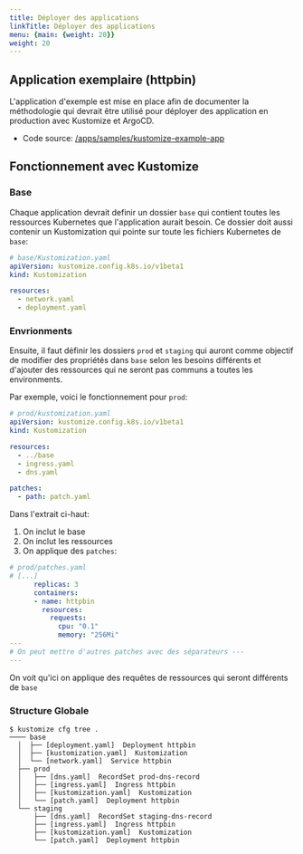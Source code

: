 ```yaml
---
title: Déployer des applications
linkTitle: Déployer des applications
menu: {main: {weight: 20}}
weight: 20
---
```


## Application exemplaire (httpbin)

L'application d'exemple est mise en place afin de documenter la méthodologie qui devrait être utilisé pour déployer des application en production avec Kustomize et ArgoCD.

- Code source: [/apps/samples/kustomize-example-app](https://github.com/ClubCedille/Plateforme-Cedille/tree/master/apps/samples/kustomize-example-app)

## Fonctionnement avec Kustomize

### Base

Chaque application devrait definir un dossier `base` qui contient toutes les ressources Kubernetes que l'application aurait besoin. Ce dossier doit aussi contenir un Kustomization qui pointe sur toute les fichiers Kubernetes de `base`:
```yaml
# base/Kustomization.yaml
apiVersion: kustomize.config.k8s.io/v1beta1
kind: Kustomization

resources:
  - network.yaml
  - deployment.yaml
```

### Envrionments

Ensuite, il faut définir les dossiers `prod` et `staging` qui auront comme objectif de modifier des propriétés dans `base` selon les besoins différents et d'ajouter des ressources qui ne seront pas communs a toutes les environments.

Par exemple, voici le fonctionnement pour `prod`:
```yaml
# prod/kustomization.yaml
apiVersion: kustomize.config.k8s.io/v1beta1
kind: Kustomization

resources:
  - ../base
  - ingress.yaml
  - dns.yaml

patches:
  - path: patch.yaml
```

Dans l'extrait ci-haut:
1. On inclut le base
2. On inclut les ressources 
3. On applique des `patches`:


```yaml
# prod/patches.yaml
# [...]
      replicas: 3
      containers:
      - name: httpbin
        resources:
          requests:
            cpu: "0.1"
            memory: "256Mi"
---
# On peut mettre d'autres patches avec des séparateurs ---
---
```
On voit qu'ici on applique des requêtes de ressources qui seront différents de `base`

### Structure Globale

```
$ kustomize cfg tree .
──── base
  │  ├── [deployment.yaml]  Deployment httpbin
  │  ├── [kustomization.yaml]  Kustomization
  │  └── [network.yaml]  Service httpbin
  ├── prod
  │   ├── [dns.yaml]  RecordSet prod-dns-record
  │   ├── [ingress.yaml]  Ingress httpbin
  │   ├── [kustomization.yaml]  Kustomization
  │   └── [patch.yaml]  Deployment httpbin
  └── staging
      ├── [dns.yaml]  RecordSet staging-dns-record
      ├── [ingress.yaml]  Ingress httpbin
      ├── [kustomization.yaml]  Kustomization
      └── [patch.yaml]  Deployment httpbin
```